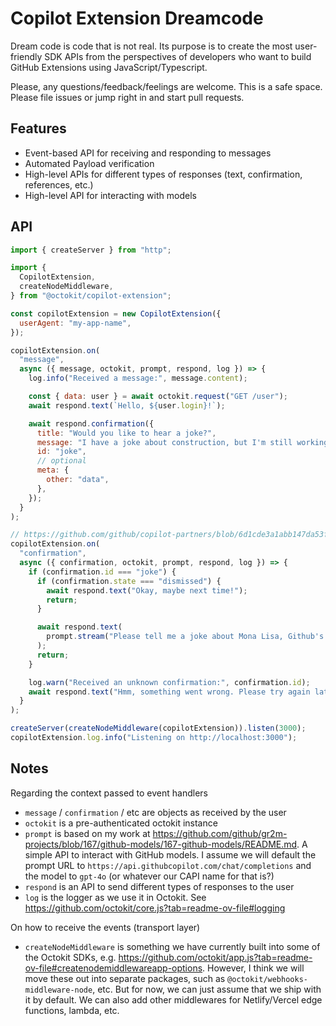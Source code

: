 # Copilot Extension Dreamcode

Dream code is code that is not real. Its purpose is to create the most user-friendly SDK APIs from the perspectives of developers who want to build GitHub Extensions using JavaScript/Typescript.

Please, any questions/feedback/feelings are welcome. This is a safe space. Please file issues or jump right in and start pull requests.

## Features

- Event-based API for receiving and responding to messages
- Automated Payload verification
- High-level APIs for different types of responses (text, confirmation, references, etc.)
- High-level API for interacting with models

## API

```js
import { createServer } from "http";

import {
  CopilotExtension,
  createNodeMiddleware,
} from "@octokit/copilot-extension";

const copilotExtension = new CopilotExtension({
  userAgent: "my-app-name",
});

copilotExtension.on(
  "message",
  async ({ message, octokit, prompt, respond, log }) => {
    log.info("Received a message:", message.content);

    const { data: user } = await octokit.request("GET /user");
    await respond.text(`Hello, ${user.login}!`);

    await respond.confirmation({
      title: "Would you like to hear a joke?",
      message: "I have a joke about construction, but I'm still working on it.",
      id: "joke",
      // optional
      meta: {
        other: "data",
      },
    });
  }
);

// https://github.com/github/copilot-partners/blob/6d1cde3a1abb147da53f1a39864661dc824d40b5/docs/confirmations.md
copilotExtension.on(
  "confirmation",
  async ({ confirmation, octokit, prompt, respond, log }) => {
    if (confirmation.id === "joke") {
      if (confirmation.state === "dismissed") {
        await respond.text("Okay, maybe next time!");
        return;
      }

      await respond.text(
        prompt.stream("Please tell me a joke about Mona Lisa, Github's mascot.")
      );
      return;
    }

    log.warn("Received an unknown confirmation:", confirmation.id);
    await respond.text("Hmm, something went wrong. Please try again later.");
  }
);

createServer(createNodeMiddleware(copilotExtension)).listen(3000);
copilotExtension.log.info("Listening on http://localhost:3000");
```

## Notes

Regarding the context passed to event handlers

- `message` / `confirmation` / etc are objects as received by the user
- `octokit` is a pre-authenticated octokit instance
- `prompt` is based on my work at https://github.com/github/gr2m-projects/blob/167/github-models/167-github-models/README.md. A simple API to interact with GitHub models. I assume we will default the prompt URL to `https://api.githubcopilot.com/chat/completions` and the model to `gpt-4o` (or whatever our CAPI name for that is?)
- `respond` is an API to send different types of responses to the user
- `log` is the logger as we use it in Octokit. See https://github.com/octokit/core.js?tab=readme-ov-file#logging

On how to receive the events (transport layer)

- `createNodeMiddleware` is something we have currently built into some of the Octokit SDKs, e.g. https://github.com/octokit/app.js?tab=readme-ov-file#createnodemiddlewareapp-options. However, I think we will move these out into separate packages, such as `@octokit/webhooks-middleware-node`, etc. But for now, we can just assume that we ship with it by default. We can also add other middlewares for Netlify/Vercel edge functions, lambda, etc.
